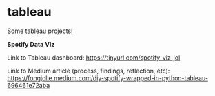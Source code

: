 # tableau
Some tableau projects!

**Spotify Data Viz**

Link to Tableau dashboard: https://tinyurl.com/spotify-viz-jol

Link to Medium article (process, findings, reflection, etc): https://fongjolie.medium.com/diy-spotify-wrapped-in-python-tableau-696461e72aba
